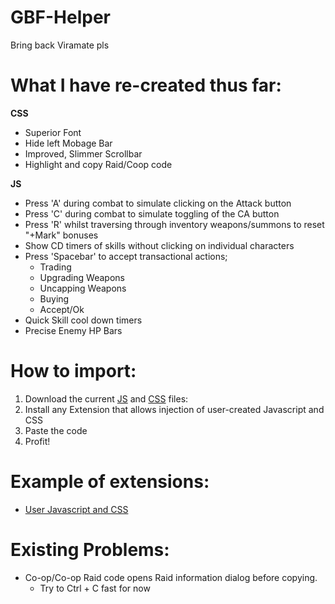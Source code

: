 # GBF-Helper
Bring back Viramate pls

# What I have re-created thus far:
 
**CSS**
* Superior Font
* Hide left Mobage Bar
* Improved, Slimmer Scrollbar
* Highlight and copy Raid/Coop code

**JS**
* Press 'A' during combat to simulate clicking on the Attack button
* Press 'C' during combat to simulate toggling of the CA button
* Press 'R' whilst traversing through inventory weapons/summons to reset "+Mark" bonuses
* Show CD timers of skills without clicking on individual characters
* Press 'Spacebar' to accept transactional actions;
  - Trading
  - Upgrading Weapons
  - Uncapping Weapons
  - Buying
  - Accept/Ok
* Quick Skill cool down timers
* Precise Enemy HP Bars

# How to import:
1. Download the current [JS](https://github.com/Nirvaxstiel/GBF-Helper/blob/master/gbfhelper.js) and [CSS](https://github.com/Nirvaxstiel/GBF-Helper/blob/master/gbfhelper.css) files: 
2. Install any Extension that allows injection of user-created Javascript and CSS
3. Paste the code
4. Profit!

# Example of extensions:
* [User Javascript and CSS](https://chrome.google.com/webstore/detail/user-javascript-and-css/nbhcbdghjpllgmfilhnhkllmkecfmpld)


# Existing Problems:
* Co-op/Co-op Raid code opens Raid information dialog before copying.
  - Try to Ctrl + C fast for now

